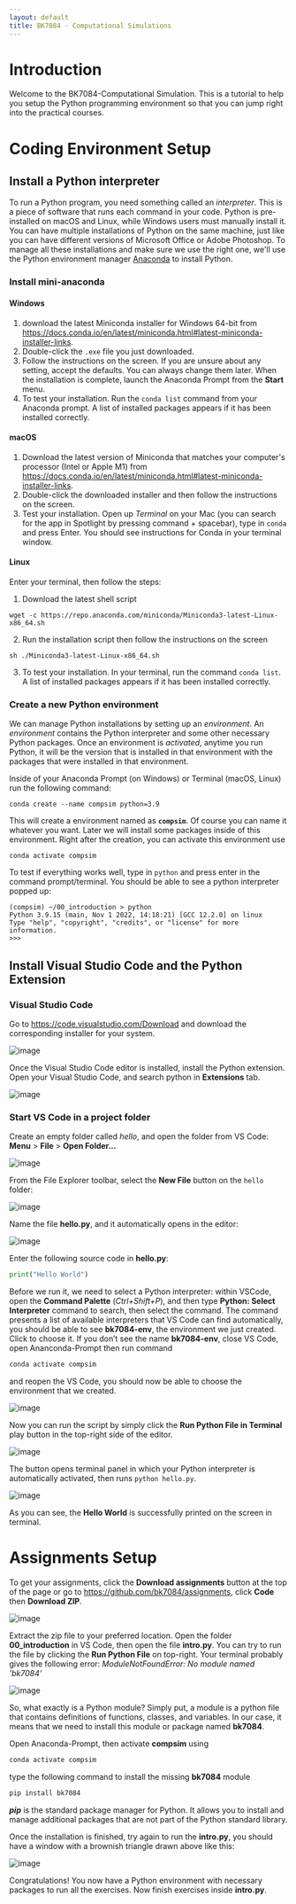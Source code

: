 ```yaml
---
layout: default
title: BK7084 - Computational Simulations
---
```


# Introduction

Welcome to the BK7084-Computational Simulation. This is a tutorial to
help you setup the Python programming environment so that you can jump
right into the practical courses.

# Coding Environment Setup

## Install a Python interpreter

To run a Python program, you need something called an _interpreter_. This is a piece of software that runs each command in your code. Python is pre-installed on macOS and Linux, while Windows users must
manually install it. You can have multiple installations of Python on the same machine, just like you can have different versions of Microsoft Office or Adobe Photoshop. To manage all these installations and make sure we use the right one, we'll use the Python environment manager [Anaconda](https://www.anaconda.com/) to install Python.

### Install mini-anaconda

#### Windows
1. download the latest Miniconda installer for Windows 64-bit from
<https://docs.conda.io/en/latest/miniconda.html#latest-miniconda-installer-links>.
2. Double-click the `.exe` file you just downloaded.
3. Follow the instructions on the screen. If you are unsure about
any setting, accept the defaults. You can always change them later. When
the installation is complete, launch the Anaconda Prompt from the
**Start** menu.
4. To test your installation. Run the `conda list` command from
your Anaconda prompt. A list of installed packages appears if it has
been installed correctly.

#### macOS
1. Download the latest version of Miniconda that matches your computer's processor (Intel or Apple M1) from
<https://docs.conda.io/en/latest/miniconda.html#latest-miniconda-installer-links>.
2. Double-click the downloaded installer and then follow the
instructions on the screen.
3. Test your installation. Open up _Terminal_ on your Mac (you can search for the app in Spotlight by pressing command + spacebar), type in `conda` and press Enter. You should see instructions for Conda in your terminal window.

#### Linux

  
Enter your terminal, then follow the steps:

1. Download the latest shell script
```shell
wget -c https://repo.anaconda.com/miniconda/Miniconda3-latest-Linux-x86_64.sh
```
2. Run the installation script then follow the instructions on the
screen
``` shell
sh ./Miniconda3-latest-Linux-x86_64.sh
```
3. To test your installation. In your terminal, run the command
`conda list`. A list of installed packages appears if it has been
installed correctly.

### Create a new Python environment

We can manage Python installations by setting up an _environment_. An _environment_ contains the Python interpreter and some other necessary Python packages. Once an environment is _activated_, anytime you run Python, it will be the version that is installed in that environment with the packages that were installed in that environment.

Inside of your Anaconda Prompt (on Windows) or Terminal (macOS, Linux)  run the following command:

``` shell
conda create --name compsim python=3.9
```

This will create a environment named as **`compsim`**. Of course you
can name it whatever you want. Later we will install some packages
inside of this environment. Right after the creation, you can activate
this environment use

``` shell
conda activate compsim
```

To test if everything works well, type in `python` and press enter in the command prompt/terminal. You should be able to see a python interpreter popped up:

```shell
(compsim) ~/00_introduction > python
Python 3.9.15 (main, Nov 1 2022, 14:18:21) [GCC 12.2.0] on linux
Type "help", "copyright", "credits", or "license" for more information.
>>>
```

## Install Visual Studio Code and the Python Extension

### Visual Studio Code

Go to <https://code.visualstudio.com/Download> and download the
corresponding installer for your system.

![image](assets/images/crashcourse/vscode-download.png)

Once the Visual Studio Code editor is installed, install the Python
extension. Open your Visual Studio Code, and search python in
**Extensions** tab.

![image](assets/images/crashcourse/vscode-ext.png)

### Start VS Code in a project folder

Create an empty folder called *hello*, and open the folder from VS Code:
**Menu** \> **File** \> **Open Folder...**

![image](assets/images/crashcourse/vscode-open.png)

From the File Explorer toolbar, select the **New File** button on the
`hello` folder:

![image](assets/images/crashcourse/vscode-new.png)

Name the file **hello.py**, and it automatically opens in the editor:

![image](assets/images/crashcourse/vscode-newfile.png)

Enter the following source code in **hello.py**:

``` python
print("Hello World")
```

Before we run it, we need to select a Python interpreter: within VSCode,
open the **Command Palette** (*Ctrl+Shift+P*), and then type **Python:
Select Interpreter** command to search, then select the command. The
command presents a list of available interpreters that VS Code can find
automatically, you should be able to see **bk7084-env**, the environment
we just created. Click to choose it. If you don’t see the name
**bk7084-env**, close VS Code, open Ananconda-Prompt then run command

``` bash
conda activate compsim
```

and reopen the VS Code, you should now be able to choose the environment
that we created.

![image](assets/images/crashcourse/vscode-env.png)

Now you can run the script by simply click the **Run Python File in
Terminal** play button in the top-right side of the editor.

![image](assets/images/crashcourse/vscode-run.png)

The button opens terminal panel in which your Python interpreter is
automatically activated, then runs `python hello.py`.

![image](assets/images/crashcourse/vscode-tml.png)

As you can see, the **Hello World** is successfully printed on the
screen in terminal.

# Assignments Setup

To get your assignments, click the **Download assignments** button at the top of the page or go to <https://github.com/bk7084/assignments>,
click **Code** then **Download ZIP**.

![image](assets/images/crashcourse/assignments.png)

Extract the zip file to your preferred location. Open the folder
**00\_introduction** in VS Code, then open the file **intro.py**. You can
try to run the file by clicking the **Run Python File** on top-right.
Your terminal probably gives the following error:
*ModuleNotFoundError: No module named ’bk7084’*

![image](assets/images/crashcourse/error_msg.png)

So, what exactly is a Python module? Simply put, a module is a python
file that contains definitions of functions, classes, and variables. In
our case, it means that we need to install this module or package named
**bk7084**.

Open Anaconda-Prompt, then activate **compsim** using

``` bash
conda activate compsim
```

type the following command to install the missing **bk7084** module

``` bash
pip install bk7084
```

***pip*** is the standard package manager for Python. It allows you to
install and manage additional packages that are not part of the Python
standard library.

Once the installation is finished, try again to run the **intro.py**,
you should have a window with a brownish triangle drawn above like this:

![image](assets/images/crashcourse/intro-cap.png)

Congratulations\! You now have a Python environment with necessary
packages to run all the exercises. Now finish exercises inside **intro.py**.
